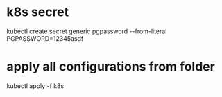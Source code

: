 # k8s secret
kubectl create secret generic pgpassword --from-literal PGPASSWORD=12345asdf

# apply all configurations from folder
kubectl apply -f k8s